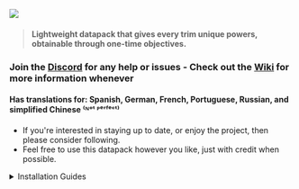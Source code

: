 ![](https://cdn.modrinth.com/data/cached_images/edc7b63bd1a8673cc36f1a3902fee1a3b1faa228.png)

> #### Lightweight datapack that gives every trim unique powers, obtainable through one-time objectives.

### Join the [Discord](https://discord.gg/3Pj7GszXPM) for any help or issues - Check out the [Wiki](https://github.com/ActuallyBlue/Trims_Overhaul/wiki) for more information whenever

#### Has translations for: Spanish, German, French, Portuguese, Russian, and simplified Chinese ⁽ᴺᵒᵗ ᴾᵉʳᶠᵉᶜᵗ⁾


- If you're interested in staying up to date, or enjoy the project, then please consider following.
- Feel free to use this datapack however you like, just with credit when possible.

<details><summary> Installation Guides </summary>

  ## ------- Datapack -------------------------------
   - Download the first file in the versions tab
   - Open your world folder (`.minecraft/saves/world`)
   - Drop the zip into the `datapacks` folder as-is
   - Then restart the server and / or world — /reload won't work

  ## ---- Resource Pack - Semi-Optional -------------
   - Click the first file in the versions tab (NOT DOWNLOAD)
   - Scroll down to the bottom and click download on the last file
   - In Minecraft, go to Options > Resource Packs
   - Drag the zip onto your screen, then enable the new pack

  ## -- Mod (Datapack + Resource Pack bundle) ----
   - May vary depending on your loader, but simply
    download the second file in the versions tab,
    and then drag it into your mods folder, usually
    located at `.minecraft/mods`. Possibly
    accessible through any "mods" button ingame
</details>
